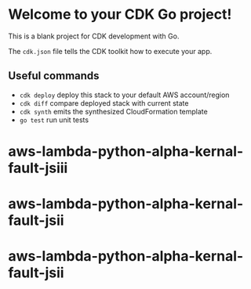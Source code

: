 # Welcome to your CDK Go project!

This is a blank project for CDK development with Go.

The `cdk.json` file tells the CDK toolkit how to execute your app.

## Useful commands

 * `cdk deploy`      deploy this stack to your default AWS account/region
 * `cdk diff`        compare deployed stack with current state
 * `cdk synth`       emits the synthesized CloudFormation template
 * `go test`         run unit tests
# aws-lambda-python-alpha-kernal-fault-jsiii
# aws-lambda-python-alpha-kernal-fault-jsii
# aws-lambda-python-alpha-kernal-fault-jsii
